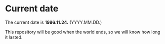 # Current date

The current date is **1996.11.24.** (YYYY.MM.DD.)

This repository will be good when the world ends, so we will know how long it lasted.